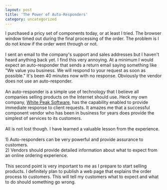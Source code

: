 ```yaml
---
layout: post
title: 'The Power of Auto-Responders'
category: uncategorized
---
```


I purchased a pricy set of components today, or at least I tried.  The browser window timed out during the final processing of the order.  The problem is I do not know if the order went through or not.<br /><br />I sent an email to the company's support and sales addresses but I haven't heard anything back yet.  I find this very annoying.  At a minimum I would expect an auto-responder that sends a return email saying something like "We value you business.  We will respond to your request as soon as possible."  It's been 40 minutes now with no response.  Obviously the vendor does not use an auto-responder.  <br /><br />An auto-responder is a simple use of technology that I believe all companies selling products on the Internet should use.  Heck my own company, <a href="http://www.whitepeaksoftware.com/">White Peak Software</a>, has the capability enabled to provide immediate response to client requests.  It amazes me that a successful component vendor who has been in business for years does provide the simplest of services to its customers.<br /><br />All is not lost though.  I have learned a valuable lesson from the experience.  <br /><br />1) Auto-responders can be very powerful and provide assurance to customers.  <br />2) Vendors should provide detailed information about what to expect from an online ordering experience.<br /><br />This second point is very important to me as I prepare to start selling products.  I definitely plan to publish a web page that explains the order process to customers.  This will tell my customers what to expect and what to do should something go wrong.

